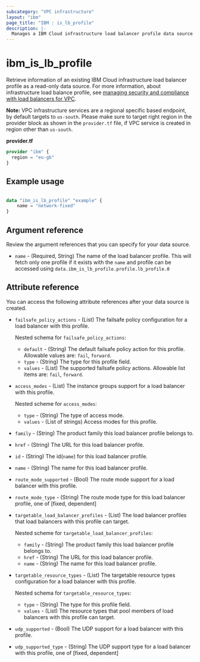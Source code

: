```yaml
---
subcategory: "VPC infrastructure"
layout: "ibm"
page_title: "IBM : is_lb_profile"
description: |-
  Manages a IBM Cloud infrastructure load balancer profile data source.
---
```


# ibm_is_lb_profile
Retrieve information of an existing IBM Cloud infrastructure load balancer profile as a read-only data source. For more information, about infrastructure load balance profile, see [managing security and compliance with load balancers for VPC](https://cloud.ibm.com/docs/vpc?topic=vpc-manage-security-compliance-lb).

**Note:** 
VPC infrastructure services are a regional specific based endpoint, by default targets to `us-south`. Please make sure to target right region in the provider block as shown in the `provider.tf` file, if VPC service is created in region other than `us-south`.

**provider.tf**

```terraform
provider "ibm" {
  region = "eu-gb"
}
```

## Example usage

```terraform

data "ibm_is_lb_profile" "example" {
	name = "network-fixed"
}

```

## Argument reference
Review the argument references that you can specify for your data source. 
 
- `name` - (Required, String) The name of the load balancer profile. This will fetch only one profile if it exists with the `name` and profile can be accessed using `data.ibm_is_lb_profile.profile.lb_profile.0`

## Attribute reference
You can access the following attribute references after your data source is created. 

- `failsafe_policy_actions` - (List) The failsafe policy configuration for a load balancer with this profile.

  Nested schema for `failsafe_policy_actions`:
	- `default` - (String) The default failsafe policy action for this profile. Allowable values are: `fail`, `forward`.
	- `type` - (String) The type for this profile field.
	- `values` - (List) The supported failsafe policy actions. Allowable list items are: `fail`, `forward`.
- `access_modes` - (List) The instance groups support for a load balancer with this profile.

  Nested scheme for `access_modes`:
  - `type` - (String) The type of access mode.
  - `values` - (List of strings) Access modes for this profile. 
- `family` - (String) The product family this load balancer profile belongs to.
- `href` - (String) The URL for this load balancer profile.
- `id` - (String) The id(`name`) for this load balancer profile.
- `name` - (String) The name for this load balancer profile.
- `route_mode_supported` - (Bool) The route mode support for a load balancer with this profile.
- `route_mode_type` - (String) The route mode type for this load balancer profile, one of [fixed, dependent]
- `targetable_load_balancer_profiles` - (List) The load balancer profiles that load balancers with this profile can target.

  Nested scheme for `targetable_load_balancer_profiles`:
  - `family` - (String) The product family this load balancer profile belongs to.
  - `href` - (String) The URL for this load balancer profile.
  - `name` - (String) The name for this load balancer profile. 
- `targetable_resource_types` - (List) The targetable resource types configuration for a load balancer with this profile.	

  Nested schema for `targetable_resource_types`:
  - `type` - (String) The type for this profile field.
  - `values` - (List) The resource types that pool members of load balancers with this profile can target.    
- `udp_supported` - (Bool) The UDP support for a load balancer with this profile.
- `udp_supported_type` - (String) The UDP support type for a load balancer with this profile, one of [fixed, dependent]

